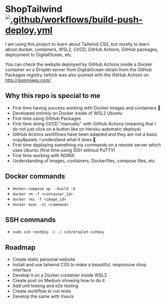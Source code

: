 # ShopTailwind [![.github/workflows/build-push-deploy.yml](https://github.com/Gummiees/shop-tailwind/actions/workflows/build-push-deploy.yml/badge.svg)](https://github.com/Gummiees/shop-tailwind/actions/workflows/build-push-deploy.yml)

I am using this project to learn about Tailwind CSS, but mostly to learn about docker, containers, WSL2, CI/CD, GitHub Actions, GitHub packages, deployment to DigitalOcean, etc.

You can check the website deployed by GitHub Actions inside a Docker container on a Droplet server from DigitalOcean obtain from the GitHub Packages registry (which was also pushed with the GitHub Action) on http://gummiees.com/

## Why this repo is special to me

- First time having success working with Docker images and containers 🎉
- Developed entirely on Docker inside of WSL2 Ubuntu
- First time using GitHub Packages
- First time doing CI/CD "manually" with GitHub Actions (meaning that I do not just click on a button like on Heroku automatic deploys)
- GitHub Actions workflows have been adapted and they are not a basic copy&paste. I understand what it does 🎉
- First time deploying something via commands on a remote server which uses Ubuntu (first time using SSH without PuTTY)
- First time working with NGINX
- Understanding of images, containers, Dockerfiles, compose files, etc.

## Docker commands

- `docker-compose up --build -d`
- `docker rm -f <container_id>`
- `docker rmi -f <image_id>`
- `docker exec -it <command>`

## SSH commands
- `sudo ssh root@ip -i ./.ssh/droplet-sshkey`

## Roadmap

- Create static personal website
- Install and use tailwind CSS to make a beautiful, responsive shop interface
- Develop it on a Docker container inside WSL2
- Create post on Medium showing how to do it
- Add unit testing and e2e testing
- Create workflow to run tests
- Develop the same with VueJs